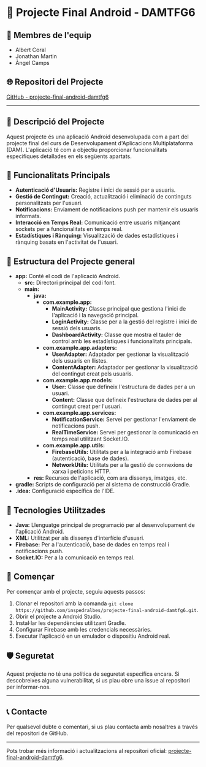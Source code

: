 # 📱 Projecte Final Android - DAMTFG6

## 👥 Membres de l'equip
- Albert Coral
- Jonathan Martin
- Àngel Camps

## 🌐 Repositori del Projecte
[GitHub - projecte-final-android-damtfg6](https://github.com/inspedralbes/projecte-final-android-damtfg6)

---

## 📝 Descripció del Projecte
Aquest projecte és una aplicació Android desenvolupada com a part del projecte final del curs de Desenvolupament d'Aplicacions Multiplataforma (DAM). L'aplicació té com a objectiu proporcionar funcionalitats específiques detallades en els següents apartats.

## 🚀 Funcionalitats Principals
- **Autenticació d'Usuaris:** Registre i inici de sessió per a usuaris.
- **Gestió de Contingut:** Creació, actualització i eliminació de continguts personalitzats per l'usuari.
- **Notificacions:** Enviament de notificacions push per mantenir els usuaris informats.
- **Interacció en Temps Real:** Comunicació entre usuaris mitjançant sockets per a funcionalitats en temps real.
- **Estadístiques i Rànquing:** Visualització de dades estadístiques i rànquing basats en l'activitat de l'usuari.

## 📂 Estructura del Projecte general
- **app:** Conté el codi de l'aplicació Android.
  - **src:** Directori principal del codi font.
  - **main:**
    - **java:**
      - **com.example.app:**
        - **MainActivity:** Classe principal que gestiona l'inici de l'aplicació i la navegació principal.
        - **LoginActivity:** Classe per a la gestió del registre i inici de sessió dels usuaris.
        - **DashboardActivity:** Classe que mostra el tauler de control amb les estadístiques i funcionalitats principals.
      - **com.example.app.adapters:**
        - **UserAdapter:** Adaptador per gestionar la visualització dels usuaris en llistes.
        - **ContentAdapter:** Adaptador per gestionar la visualització del contingut creat pels usuaris.
      - **com.example.app.models:**
        - **User:** Classe que defineix l'estructura de dades per a un usuari.
        - **Content:** Classe que defineix l'estructura de dades per al contingut creat per l'usuari.
      - **com.example.app.services:**
        - **NotificationService:** Servei per gestionar l'enviament de notificacions push.
        - **RealTimeService:** Servei per gestionar la comunicació en temps real utilitzant Socket.IO.
      - **com.example.app.utils:**
        - **FirebaseUtils:** Utilitats per a la integració amb Firebase (autenticació, base de dades).
        - **NetworkUtils:** Utilitats per a la gestió de connexions de xarxa i peticions HTTP.
    - **res:** Recursos de l'aplicació, com ara dissenys, imatges, etc.
- **gradle:** Scripts de configuració per al sistema de construcció Gradle.
- **.idea:** Configuració específica de l'IDE.

## 🔧 Tecnologies Utilitzades
- **Java:** Llenguatge principal de programació per al desenvolupament de l'aplicació Android.
- **XML:** Utilitzat per als dissenys d'interfície d'usuari.
- **Firebase:** Per a l'autenticació, base de dades en temps real i notificacions push.
- **Socket.IO:** Per a la comunicació en temps real.

## 🚀 Començar
Per començar amb el projecte, seguiu aquests passos:

1. Clonar el repositori amb la comanda `git clone https://github.com/inspedralbes/projecte-final-android-damtfg6.git`.
2. Obrir el projecte a Android Studio.
3. Instal·lar les dependències utilitzant Gradle.
4. Configurar Firebase amb les credencials necessàries.
5. Executar l'aplicació en un emulador o dispositiu Android real.

## 🛡️ Seguretat
Aquest projecte no té una política de seguretat específica encara. Si descobreixes alguna vulnerabilitat, si us plau obre una issue al repositori per informar-nos.

---

## 📞 Contacte
Per qualsevol dubte o comentari, si us plau contacta amb nosaltres a través del repositori de GitHub.

---

Pots trobar més informació i actualitzacions al repositori oficial: [projecte-final-android-damtfg6](https://github.com/inspedralbes/projecte-final-android-damtfg6).
